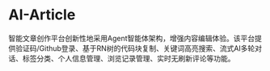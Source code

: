 # AI-Article
智能文章创作平台创新性地采用Agent智能体架构，增强内容编辑体验。该平台提供验证码/Github登录、基于RN树的代码块复制、关键词高亮搜索、流式AI多轮对话、标签分类、个人信息管理、浏览记录管理、实时无刷新评论等功能。
